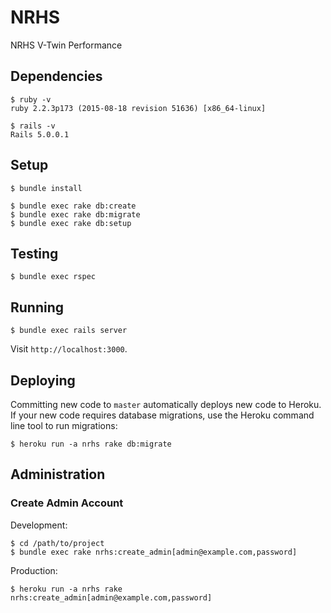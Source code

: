 # NRHS

NRHS V-Twin Performance


## Dependencies

    $ ruby -v
    ruby 2.2.3p173 (2015-08-18 revision 51636) [x86_64-linux]

    $ rails -v
    Rails 5.0.0.1


## Setup

    $ bundle install

    $ bundle exec rake db:create
    $ bundle exec rake db:migrate
    $ bundle exec rake db:setup


## Testing

    $ bundle exec rspec


## Running

    $ bundle exec rails server

Visit `http://localhost:3000`.


## Deploying

Committing new code to `master` automatically deploys new code to Heroku.  If
your new code requires database migrations, use the Heroku command line tool to
run migrations:

    $ heroku run -a nrhs rake db:migrate


## Administration

### Create Admin Account

Development:

    $ cd /path/to/project
    $ bundle exec rake nrhs:create_admin[admin@example.com,password]

Production:

    $ heroku run -a nrhs rake nrhs:create_admin[admin@example.com,password]
